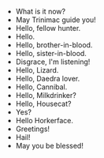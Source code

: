 - What is it now?
- May Trinimac guide you!
- Hello, fellow hunter.
- Hello.
- Hello, brother-in-blood.
- Hello, sister-in-blood.
- Disgrace, I'm listening!
- Hello, Lizard.
- Hello, Daedra lover.
- Hello, Cannibal.
- Hello, Milkdrinker?
- Hello, Housecat?
- Yes?
- Hello Horkerface.
- Greetings!
- Hail!
- May you be blessed!
